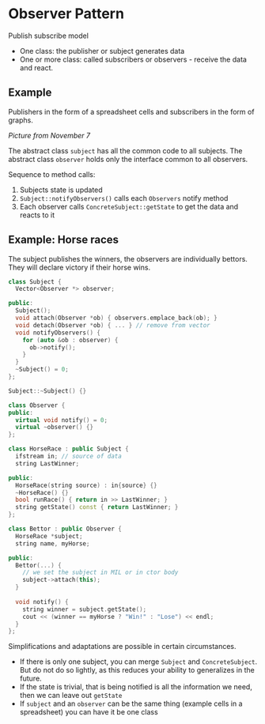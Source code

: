 # Observer Pattern

Publish subscribe model

- One class: the publisher or subject generates data
- One or more class: called subscribers or observers - receive the data and react.

## Example

Publishers in the form of a spreadsheet cells and subscribers in the form of graphs.

*Picture from November 7*

The abstract class `subject` has all the common code to all subjects. The abstract class `observer` holds only the interface common to all observers.

Sequence to method calls:

1. Subjects state is updated
2. `Subject::notifyObservers()` calls each `Observers` notify method
3. Each observer calls `ConcreteSubject::getState` to get the data and reacts to it

## Example: Horse races

The subject publishes the winners, the observers are individually bettors. They will declare victory if their horse wins.

```c++
class Subject {
  Vector<Observer *> observer;

public:
  Subject();
  void attach(Observer *ob) { observers.emplace_back(ob); }
  void detach(Observer *ob) { ... } // remove from vector
  void notifyObservers() {
    for (auto &ob : observer) {
      ob->notify();
    }
  }
  ~Subject() = 0;
};

Subject::~Subject() {}

class Observer {
public:
  virtual void notify() = 0;
  virtual ~observer() {}
};

class HorseRace : public Subject {
  ifstream in; // source of data
  string LastWinner;

public:
  HorseRace(string source) : in{source} {}
  ~HorseRace() {}
  bool runRace() { return in >> LastWinner; }
  string getState() const { return LastWinner; }
};

class Bettor : public Observer {
  HorseRace *subject;
  string name, myHorse;

public:
  Bettor(...) {
    // we set the subject in MIL or in ctor body
    subject->attach(this);
  }
  
  void notify() {
    string winner = subject.getState();
    cout << (winner == myHorse ? "Win!" : "Lose") << endl;
  }
};
```

Simplifications and adaptations are possible in certain circumstances.

- If there is only one subject, you can merge `Subject` and `ConcreteSubject`. But do not do so lightly, as this reduces your ability to generalizes in the future.
- If the state is trivial, that is being notified is all the information we need, then we can leave out `getState`
- If `subject` and an `observer` can be the same thing (example cells in a spreadsheet) you can have it be one class
